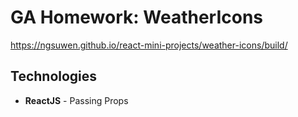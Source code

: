 # GA Homework: WeatherIcons
https://ngsuwen.github.io/react-mini-projects/weather-icons/build/
## Technologies
* **ReactJS** - Passing Props
